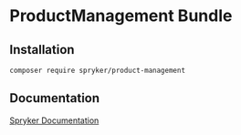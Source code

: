 # ProductManagement Bundle

## Installation

```
composer require spryker/product-management
```

## Documentation

[Spryker Documentation](https://spryker.github.io)
